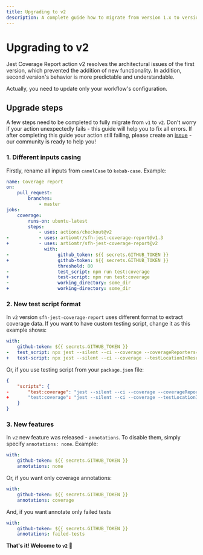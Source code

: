 ```yaml
---
title: Upgrading to v2
description: A complete guide how to migrate from version 1.x to version 2.x
---
```


# Upgrading to v2

Jest Coverage Report action v2 resolves the architectural issues of the first version, which prevented the addition of new functionality. In addition, second version's behavior is more predictable and understandable.

Actually, you need to update only your workflow's configuration.

## Upgrade steps

A few steps need to be completed to fully migrate from `v1` to `v2`. Don't worry if your action unexpectedly fails - this guide will help you to fix all errors. If after completing this guide your action still failing, please create an [issue](https://www.github.com/ArtiomTr/sfh-jest-coverage-report/issues) - our community is ready to help you!

### 1. Different inputs casing

Firstly, rename all inputs from `camelCase` to `kebab-case`. Example:

```yaml diff
name: Coverage report
on:
    pull_request:
        branches:
            - master
jobs:
    coverage:
        runs-on: ubuntu-latest
        steps:
            - uses: actions/checkout@v2
-           - uses: artiomtr/sfh-jest-coverage-report@v1.3
+           - uses: artiomtr/sfh-jest-coverage-report@v2
              with:
-                  github_token: ${{ secrets.GITHUB_TOKEN }}
+                  github-token: ${{ secrets.GITHUB_TOKEN }}
                   threshold: 80
-                  test_script: npm run test:coverage
+                  test-script: npm run test:coverage
-                  working_directory: some_dir
+                  working-directory: some_dir
```

### 2. New test script format

In `v2` version `sfh-jest-coverage-report` uses different format to extract coverage data. If you want to have custom testing script, change it as this example shows:

```yaml diff
with:
    github-token: ${{ secrets.GITHUB_TOKEN }}
-   test_script: npx jest --silent --ci --coverage --coverageReporters="text" --coverageReporters="text-summary"
+   test-script: npx jest --silent --ci --coverage --testLocationInResults --json --outputFile="report.json"
```

Or, if you use testing script from your `package.json` file:

```json diff
{
    "scripts": {
-       "test:coverage": "jest --silent --ci --coverage --coverageReporters=\"text\" --coverageReporters=\"text-summary\""
+       "test:coverage": "jest --silent --ci --coverage --testLocationInResults --json --outputFile=\"report.json\""
    }
}
```

### 3. New features

In `v2` new feature was released - `annotations`. To disable them, simply specify `annotations: none`. Example:

```yaml
with:
    github-token: ${{ secrets.GITHUB_TOKEN }}
    annotations: none
```

Or, if you want only coverage annotations:

```yaml
with:
    github-token: ${{ secrets.GITHUB_TOKEN }}
    annotations: coverage
```

And, if you want annotate only failed tests

```yaml
with:
    github-token: ${{ secrets.GITHUB_TOKEN }}
    annotations: failed-tests
```

**That's it! Welcome to `v2` 🎉**
